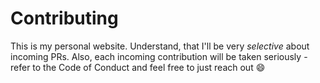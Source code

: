 # Contributing

This is my personal website. Understand, that I'll be very _selective_ about incoming PRs.
Also, each incoming contribution will be taken seriously - refer to the Code of Conduct and feel free to just reach out 😄
